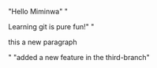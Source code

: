 "Hello Miminwa" 
"<p>Learning git is pure fun!" 
"<p> this a new paragraph </p>" 
"added a new feature in the third-branch" 
